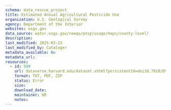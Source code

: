 ```yaml
---
schema: data_rescue_project 
title: Estimated Annual Agricultural Pesticide Use
organization: U.S. Geological Survey
agency: Department of the Interior
websites: usgs.gov
data_source: water.usgs.gov/nawqa/pnsp/usage/maps/county-level/
description: 
last_modified: 2025-03-23
last_modified_by: Cataloger
metadata_available: No
metadata_url: 
resources:
  - id: 599
    url: dataverse.harvard.edu/dataset.xhtml?persistentId=doi10.7910/DVN/2FQEK6&version=DRAFT
    format: TXT, PDF, ZIP
    status: Error
    size: 
    download_date: 
    maintainer: HD
    notes: 
---
```

